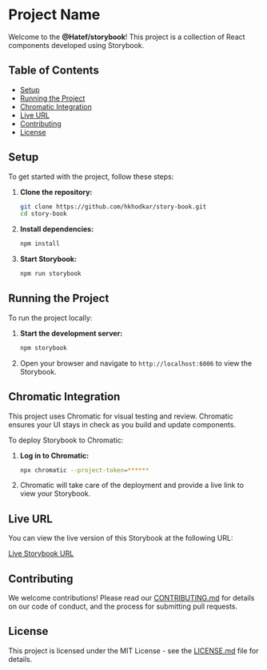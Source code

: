 # Project Name

Welcome to the **@Hatef/storybook**! This project is a collection of React components developed using Storybook.

## Table of Contents

- [Setup](#setup)
- [Running the Project](#running-the-project)
- [Chromatic Integration](#chromatic-integration)
- [Live URL](#live-url)
- [Contributing](#contributing)
- [License](#license)

## Setup

To get started with the project, follow these steps:

1. **Clone the repository:**
    ```bash
    git clone https://github.com/hkhodkar/story-book.git
    cd story-book
    ```

2. **Install dependencies:**
    ```bash
    npm install
    ```

3. **Start Storybook:**
    ```bash
    npm run storybook
    ```

## Running the Project

To run the project locally:

1. **Start the development server:**
    ```bash
    npm storybook
    ```

2. Open your browser and navigate to `http://localhost:6006` to view the Storybook.

## Chromatic Integration

This project uses Chromatic for visual testing and review. Chromatic ensures your UI stays in check as you build and update components.

To deploy Storybook to Chromatic:

1. **Log in to Chromatic:**
    ```bash
    npx chromatic --project-token=******
    ```

2. Chromatic will take care of the deployment and provide a live link to view your Storybook.

## Live URL

You can view the live version of this Storybook at the following URL:

[Live Storybook URL](https://hkhodkar.github.io/story-book/?path=/docs/readme--docs)

## Contributing

We welcome contributions! Please read our [CONTRIBUTING.md](CONTRIBUTING.md) for details on our code of conduct, and the process for submitting pull requests.

## License

This project is licensed under the MIT License - see the [LICENSE.md](LICENSE.md) file for details.
